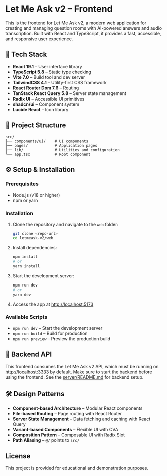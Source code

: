 # Let Me Ask v2 – Frontend

This is the frontend for Let Me Ask v2, a modern web application for creating and managing question rooms with AI-powered answers and audio transcription. Built with React and TypeScript, it provides a fast, accessible, and responsive user experience.

## 🚀 Tech Stack

- **React 19.1** – User interface library
- **TypeScript 5.8** – Static type checking
- **Vite 7.0** – Build tool and dev server
- **TailwindCSS 4.1** – Utility-first CSS framework
- **React Router Dom 7.6** – Routing
- **TanStack React Query 5.8** – Server state management
- **Radix UI** – Accessible UI primitives
- **shadcn/ui** – Component system
- **Lucide React** – Icon library

## 📂 Project Structure

```
src/
├── components/ui/    # UI components
├── pages/            # Application pages
├── lib/              # Utilities and configuration
└── app.tsx           # Root component
```

## ⚙️ Setup & Installation

### Prerequisites
- Node.js (v18 or higher)
- npm or yarn

### Installation

1. Clone the repository and navigate to the `web` folder:
   ```bash
   git clone <repo-url>
   cd letmeask-v2/web
   ```
2. Install dependencies:
   ```bash
   npm install
   # or
   yarn install
   ```
3. Start the development server:
   ```bash
   npm run dev
   # or
   yarn dev
   ```
4. Access the app at [http://localhost:5173](http://localhost:5173)

### Available Scripts
- `npm run dev` – Start the development server
- `npm run build` – Build for production
- `npm run preview` – Preview the production build

## 🔗 Backend API

This frontend consumes the Let Me Ask v2 API, which must be running on [http://localhost:3333](http://localhost:3333) by default. Make sure to start the backend before using the frontend. See the [server/README.md](../server/README.md) for backend setup.

## 🛠️ Design Patterns
- **Component-based Architecture** – Modular React components
- **File-based Routing** – Page routing with React Router
- **Server State Management** – Data fetching and caching with React Query
- **Variant-based Components** – Flexible UI with CVA
- **Composition Pattern** – Composable UI with Radix Slot
- **Path Aliasing** – `@/` points to `src/`

## License

This project is provided for educational and demonstration purposes. 